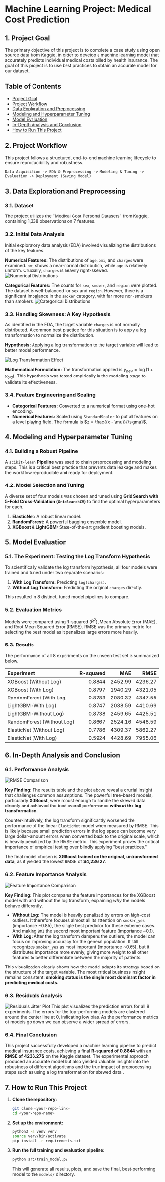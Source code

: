 # Machine Learning Project: Medical Cost Prediction

## 1. Project Goal
The primary objective of this project is to complete a case study using open source data from Kaggle, in order to develop a machine learning model that accurately predicts individual medical costs billed by health insurance. The goal of this project is to use best practices to obtain an accurate model for our dataset.

## Table of Contents
- [Project Goal](#1-project-goal)
- [Project Workflow](#2-project-workflow)
- [Data Exploration and Preprocessing](#3-data-exploration-and-preprocessing)
- [Modeling and Hyperparameter Tuning](#4-modeling-and-hyperparameter-tuning)
- [Model Evaluation](#5-model-evaluation)
- [In-Depth Analysis and Conclusion](#6-in-depth-analysis-and-conclusion)
- [How to Run This Project](#7-how-to-run-this-project)

## 2. Project Workflow
This project follows a structured, end-to-end machine learning lifecycle to ensure reproducibility and robustness.

`Data Acquisition -> EDA & Preprocessing -> Modeling & Tuning -> Evaluation -> Deployment (Saving Model)`

## 3. Data Exploration and Preprocessing

### 3.1. Dataset
The project utilizes the "Medical Cost Personal Datasets" from Kaggle, containing 1,338 observations on 7 features.

### 3.2. Initial Data Analysis
Initial exploratory data analysis (EDA) involved visualizing the distributions of the key features.

**Numerical Features:** The distributions of `age`, `bmi`, and `charges` were examined. `bmi` shows a near-normal distribution, while `age` is relatively uniform. Crucially, `charges` is heavily right-skewed.
![Numerical Distributions](reports/figures/eda_numerical_distributions.png)

**Categorical Features:** The counts for `sex`, `smoker`, and `region` were plotted. The dataset is well-balanced for `sex` and `region`. However, there is a significant imbalance in the `smoker` category, with far more non-smokers than smokers.
![Categorical Distributions](reports/figures/eda_categorical_distributions.png)

### 3.3. Handling Skewness: A Key Hypothesis
As identified in the EDA, the target variable `charges` is not normally distributed. A common best practice for this situation is to apply a log transformation to normalize the distribution.

**Hypothesis:** Applying a log transformation to the target variable will lead to better model performance.

![Log Transformation Effect](reports/figures/eda_log_transformation_effect.png)

**Mathematical Formulation:** The transformation applied is $y_{new} = \log(1 + y_{old})$. This hypothesis was tested empirically in the modeling stage to validate its effectiveness.

### 3.4. Feature Engineering and Scaling
- **Categorical Features:** Converted to a numerical format using one-hot encoding.
- **Numerical Features:** Scaled using `StandardScaler` to put all features on a level playing field. The formula is $z = \frac{(x - \mu)}{\sigma}$.

## 4. Modeling and Hyperparameter Tuning

### 4.1. Building a Robust Pipeline
A `scikit-learn` **Pipeline** was used to chain preprocessing and modeling steps. This is a critical best practice that prevents data leakage and makes the workflow reproducible and ready for deployment.

### 4.2. Model Selection and Tuning
A diverse set of four models was chosen and tuned using **Grid Search with 5-Fold Cross-Validation (`GridSearchCV`)** to find the optimal hyperparameters for each.
1.  **ElasticNet:** A robust linear model.
2.  **RandomForest:** A powerful bagging ensemble model.
3.  **XGBoost & LightGBM:** State-of-the-art gradient boosting models.

## 5. Model Evaluation

### 5.1. The Experiment: Testing the Log Transform Hypothesis
To scientifically validate the log transform hypothesis, all four models were trained and tuned under two separate scenarios:
1.  **With Log Transform:** Predicting `log(charges)`.
2.  **Without Log Transform:** Predicting the original `charges` directly.

This resulted in 8 distinct, tuned model pipelines to compare.

### 5.2. Evaluation Metrics
Models were compared using R-squared ($R^2$), Mean Absolute Error (MAE), and Root Mean Squared Error (RMSE). RMSE was the primary metric for selecting the best model as it penalizes large errors more heavily.

### 5.3. Results
The performance of all 8 experiments on the unseen test set is summarized below.

| Experiment                 |   R-squared |      MAE |     RMSE |
|:---------------------------|------------:|---------:|---------:|
| XGBoost (Without Log)      |      0.8844 |  2452.99 |  4236.27 |
| XGBoost (With Log)         |      0.8797 |  1940.29 |  4321.05 |
| RandomForest (With Log)    |      0.8783 |  2080.32 |  4347.55 |
| LightGBM (With Log)        |      0.8747 |  2038.59 |  4410.69 |
| LightGBM (Without Log)     |      0.8738 |  2459.65 |  4425.51 |
| RandomForest (Without Log) |      0.8667 |  2524.16 |  4548.59 |
| ElasticNet (Without Log)   |      0.7786 |  4309.37 |  5862.27 |
| ElasticNet (With Log)      |      0.5924 |  4428.69 |  7955.06 |

## 6. In-Depth Analysis and Conclusion

### 6.1. Performance Analysis
![RMSE Comparison](reports/figures/rmse_comparison_by_scenario.png)

**Key Finding:** The results table and the plot above reveal a crucial insight that challenges common assumptions. The powerful tree-based models, particularly **XGBoost**, were robust enough to handle the skewed data directly and achieved the best overall performance **without the log transformation**.

Counter-intuitively, the log transform significantly worsened the performance of the linear `ElasticNet` model when measured by RMSE. This is likely because small prediction errors in the log space can become very large dollar-amount errors when converted back to the original scale, which is heavily penalized by the RMSE metric. This experiment proves the critical importance of empirical testing over blindly applying "best practices."

The final model chosen is **XGBoost trained on the original, untransformed data**, as it yielded the lowest RMSE of **$4,236.27**.

### 6.2. Feature Importance Analysis
![Feature Importance Comparison](reports/figures/feature_importance_comparison.png)

**Key Finding:** This plot compares the feature importances for the XGBoost model with and without the log transform, explaining *why* the models behave differently.
- **Without Log:** The model is heavily penalized by errors on high-cost outliers. It therefore focuses almost all its attention on `smoker_yes` (importance ~0.85), the single best predictor for these extreme cases. And making `BMI` the second most important feature (importance ~0.1).
- **With Log:** After the log transform dampens the outliers, the model can focus on improving accuracy for the general population. It still recognizes `smoker_yes` as most important (importance ~0.65), but it distributes importance more evenly, giving more weight to all other features to better differentiate between the majority of patients.

This visualization clearly shows how the model adapts its strategy based on the structure of the target variable. The most critical business insight remains consistent: **smoking status is the single most dominant factor in predicting medical costs.**

### 6.3. Residuals Analysis
![Residuals Jitter Plot](reports/figures/residuals_jitter_plot_all.png)
This plot visualizes the prediction errors for all 8 experiments. The errors for the top-performing models are clustered around the center line at 0, indicating low bias. 
As the performance metrics of models go down we can observe a wider spread of errors.

### 6.4. Final Conclusion
This project successfully developed a machine learning pipeline to predict medical insurance costs, achieving a final **R-squared of 0.8844** with an **RMSE of 4236.27$**  on the Kaggle dataset. 
The experimental approach produced an accurate model but also yielded valuable insights into the robustness of different algorithms and the true impact of preprocessing steps such as using a log transformation for skewed data .

## 7. How to Run This Project
1.  **Clone the repository:**
    ```bash
    git clone <your-repo-link>
    cd <your-repo-name>
    ```
2.  **Set up the environment:**
    ```bash
    python3 -m venv venv
    source venv/bin/activate
    pip install -r requirements.txt
    ```
3.  **Run the full training and evaluation pipeline:**
    ```bash
    python src/train_model.py
    ```
    This will generate all results, plots, and save the final, best-performing model to the `models/` directory.
